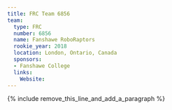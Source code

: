 ```yaml
---
title: FRC Team 6856
team:
  type: FRC
  number: 6856
  name: Fanshawe RoboRaptors
  rookie_year: 2018
  location: London, Ontario, Canada
  sponsors:
  - Fanshawe College
  links:
    Website:
---
```


{% include remove_this_line_and_add_a_paragraph %}